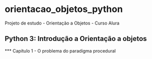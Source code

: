 # orientacao_objetos_python
Projeto de estudo - Orientação a Objetos - Curso Alura

## Python 3: Introdução a Orientação a objetos
*** Capítulo 1 - O problema do paradigma procedural
